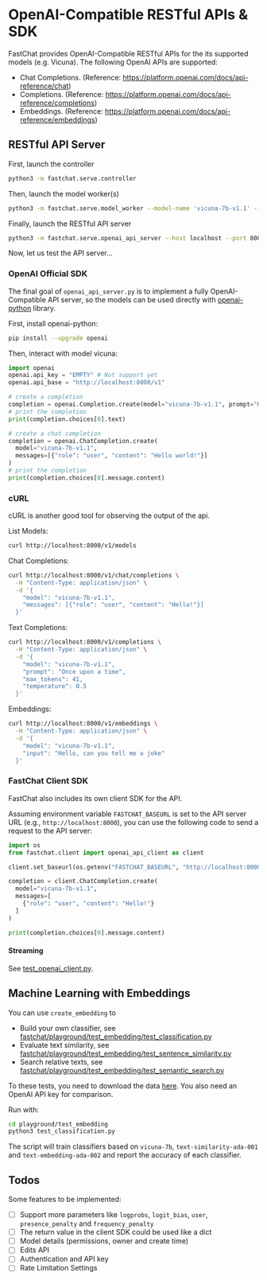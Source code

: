# OpenAI-Compatible RESTful APIs & SDK

FastChat provides OpenAI-Compatible RESTful APIs for the its supported models (e.g. Vicuna).
The following OpenAI APIs are supported:
- Chat Completions. (Reference: https://platform.openai.com/docs/api-reference/chat)
- Completions. (Reference: https://platform.openai.com/docs/api-reference/completions)
- Embeddings. (Reference: https://platform.openai.com/docs/api-reference/embeddings)

## RESTful API Server
First, launch the controller

```bash
python3 -m fastchat.serve.controller
```

Then, launch the model worker(s)

```bash
python3 -m fastchat.serve.model_worker --model-name 'vicuna-7b-v1.1' --model-path /path/to/vicuna/weights
```

Finally, launch the RESTful API server

```bash
python3 -m fastchat.serve.openai_api_server --host localhost --port 8000
```

Now, let us test the API server...

### OpenAI Official SDK
The final goal of `openai_api_server.py` is to implement a fully OpenAI-Compatible API server, so the models can be used directly with [openai-python](https://github.com/openai/openai-python) library.

First, install openai-python:
```bash
pip install --upgrade openai
```

Then, interact with model vicuna:
```python
import openai
openai.api_key = "EMPTY" # Not support yet
openai.api_base = "http://localhost:8000/v1"

# create a completion
completion = openai.Completion.create(model="vicuna-7b-v1.1", prompt="Hello world", max_tokens=64)
# print the completion
print(completion.choices[0].text)

# create a chat completion
completion = openai.ChatCompletion.create(
  model="vicuna-7b-v1.1",
  messages=[{"role": "user", "content": "Hello world!"}]
)
# print the completion
print(completion.choices[0].message.content)
```

### cURL
cURL is another good tool for observing the output of the api.

List Models:
```bash
curl http://localhost:8000/v1/models
```

Chat Completions:
```bash
curl http://localhost:8000/v1/chat/completions \
  -H "Content-Type: application/json" \
  -d '{
    "model": "vicuna-7b-v1.1",
    "messages": [{"role": "user", "content": "Hello!"}]
  }'
```

Text Completions:
```bash
curl http://localhost:8000/v1/completions \
  -H "Content-Type: application/json" \
  -d '{
    "model": "vicuna-7b-v1.1",
    "prompt": "Once upon a time",
    "max_tokens": 41,
    "temperature": 0.5
  }'
```

Embeddings:
```bash
curl http://localhost:8000/v1/embeddings \
  -H "Content-Type: application/json" \
  -d '{
    "model": "vicuna-7b-v1.1",
    "input": "Hello, can you tell me a joke"
  }'
```

### FastChat Client SDK
FastChat also includes its own client SDK for the API.

Assuming environment variable `FASTCHAT_BASEURL` is set to the API server URL (e.g., `http://localhost:8000`), you can use the following code to send a request to the API server:

```python
import os
from fastchat.client import openai_api_client as client

client.set_baseurl(os.getenv("FASTCHAT_BASEURL", "http://localhost:8000"))

completion = client.ChatCompletion.create(
  model="vicuna-7b-v1.1",
  messages=[
    {"role": "user", "content": "Hello!"}
  ]
)

print(completion.choices[0].message.content)
```

#### Streaming
See [test_openai_client.py](../tests/test_openai_client.py).

## Machine Learning with Embeddings
You can use `create_embedding` to 
- Build your own classifier, see [fastchat/playground/test_embedding/test_classification.py](../playground/test_embedding/test_classification.py)
- Evaluate text similarity, see [fastchat/playground/test_embedding/test_sentence_similarity.py](../playground/test_embedding/test_sentence_similarity.py)
- Search relative texts, see [fastchat/playground/test_embedding/test_semantic_search.py](../playground/test_embedding/test_semantic_search.py)

To these tests, you need to download the data [here](https://www.kaggle.com/datasets/snap/amazon-fine-food-reviews). You also need an OpenAI API key for comparison.

Run with:
```bash
cd playground/test_embedding
python3 test_classification.py
```
The script will train classifiers based on `vicuna-7b`, `text-similarity-ada-001` and `text-embedding-ada-002` and report the accuracy of each classifier.

## Todos
Some features to be implemented:

- [ ] Support more parameters like `logprobs`, `logit_bias`, `user`, `presence_penalty` and `frequency_penalty`
- [ ] The return value in the client SDK could be used like a dict
- [ ] Model details (permissions, owner and create time)
- [ ] Edits API
- [ ] Authentication and API key
- [ ] Rate Limitation Settings
